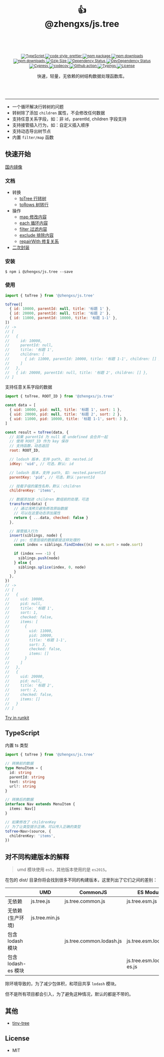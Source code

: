 <div align="center">
  <h1>
   <br/>
    <br/>
    👍
    <br />
    @zhengxs/js.tree
    <br />
    <br />
  </h1>
  <sup>
    <br />
    <br />
    <a href="https://www.typescriptlang.org">
      <img src="https://img.shields.io/badge/lang-typescript-informational?style=flat" alt="TypeScript" />
    </a>
    <a href="https://github.com/prettier/prettier">
      <img src="https://img.shields.io/badge/code_style-prettier-ff69b4.svg?style=flat-square" alt="code style: prettier" />
    </a>
    <a href="https://www.npmjs.com/package/@zhengxs/js.tree">
      <img src="https://img.shields.io/npm/v/@zhengxs/js.tree.svg" alt="npm package" />
    </a>
    <a href="https://www.npmjs.com/package/@zhengxs/js.tree">
      <img src="https://img.shields.io/npm/dt/@zhengxs/js.tree.svg" alt="npm downloads" />
    </a>
    <a href="https://www.npmjs.com/package/@zhengxs/js.tree">
      <img src="https://img.shields.io/npm/dm/@zhengxs/js.tree.svg" alt="npm downloads" />
    </a>
    <a href="https://unpkg.com/@zhengxs/js.tree/dist/js.tree.min.js">
      <img src="https://img.badgesize.io/https:/unpkg.com/@zhengxs/js.tree/dist/js.tree.min.js?compression=gzip&style=flat" alt="Gzip Size" />
    </a>
    <a href="https://david-dm.org/zhengxs2018/js.tree">
      <img src="https://img.shields.io/david/zhengxs2018/js.tree" alt="Dependency Status" />
    </a>
    <a href="https://david-dm.org/zhengxs2018/js.tree?type=dev">
      <img src="https://img.shields.io/david/dev/zhengxs2018/js.tree" alt="DevDependency Status" />
    </a>
    <a href="https://dashboard.cypress.io/projects/dtcor7/runs">
      <img src="https://img.shields.io/endpoint?url=https://dashboard.cypress.io/badge/simple/dtcor7/main&style=flat&logo=cypress" alt="Cypress" />
    </a>
    <a href="https://codecov.io/gh/zhengxs2018/js.tree">
      <img src="https://codecov.io/gh/zhengxs2018/js.tree/branch/main/graph/badge.svg" alt="codecov" />
    </a>
    <a href="https://github.com/zhengxs2018/js.tree/actions/workflows/tests.yaml">
      <img src="https://github.com/zhengxs2018/js.tree/actions/workflows/tests.yaml/badge.svg" alt="Github action" />
    </a>
    <a href="#typescript">
      <img src="https://img.shields.io/badge/typings-included-brightgreen.svg?style=flat" alt="Typings" />
    </a>
    <a href="#License">
      <img src="https://img.shields.io/npm/l/@zhengxs/js.tree.svg?style=flat-square" alt="License" />
    </a>
    <br />
    <br />
  </sup>
  <div>快速，轻量，无依赖的树结构数据处理函数库。</div>
  <br />
  <br />
  <br />
</div>

---

- 一个循环解决行转树的问题
- 转树除了添加 `children` 属性，不会修改任何数据
- 支持任意关系字段，如：非 id，parentId, children 字段支持
- 支持接管插入行为，如：自定义插入顺序
- 支持动态导出树节点
- 内置 `filter/map` 函数

## 快速开始

[国内镜像](https://gitee.com/zhengxs2018/js.tree)

### 文档

- 转换
  - [toTree 行转树](./docs/transform/toTree.md)
  - [toRows 树转行](./docs/transform/toRows.md)
- 操作
  - [map 修改内容](./docs/operators/map.md)
  - [each 循环内容](./docs/operators/each.md)
  - [filter 过滤内容](./docs/operators/filter.md)
  - [exclude 排除内容](./docs/operators/exclude.md)
  - [repairWith 修复关系](./docs/operators/repairWith.md)
- [二次封装](./docs/advanced/custom.md)

### 安装

```shell
$ npm i @zhengxs/js.tree --save
```

### 使用

```js
import { toTree } from '@zhengxs/js.tree'

toTree([
  { id: 10000, parentId: null, title: '标题 1' },
  { id: 20000, parentId: null, title: '标题 2' },
  { id: 11000, parentId: 10000, title: '标题 1-1' },
])
// ->
// [
//   {
//     id: 10000,
//     parentId: null,
//     title: '标题 1',
//     children: [
//       { id: 11000, parentId: 10000, title: '标题 1-1', children: [] }
//     ]
//   },
//   { id: 20000, parentId: null, title: '标题 2', children: [] },
// ]
```

支持任意关系字段的数据

```js
import { toTree, ROOT_ID } from '@zhengxs/js.tree'

const data = [
  { uid: 10000, pid: null, title: '标题 1', sort: 1 },
  { uid: 20000, pid: null, title: '标题 2', sort: 2 },
  { uid: 11000, pid: 10000, title: '标题 1-1', sort: 3 },
]

const result = toTree(data, {
  // 如果 parentId 为 null 或 undefined 会合并一起
  // 使用 ROOT_ID 作为 key 保存
  // 支持函数，动态返回
  root: ROOT_ID,

  // lodash 版本，支持 path, 如: nested.id
  idKey: 'uid', // 可选，默认: id

  // lodash 版本，支持 path, 如: nested.parentId
  parentKey: 'pid', // 可选，默认：parentId

  // 挂载子级的属性名称，默认：children
  childrenKey: 'items',

  // 数据添加进 children 数组前的处理，可选
  transform(data) {
    // 通过浅拷贝避免修改原始数据
    // 可以在这里动态添加属性
    return { ...data, checked: false }
  },

  // 接管插入行为
  insert(siblings, node) {
    // ps: 任意层级的数据都是这样处理的
    const index = siblings.findIndex((n) => n.sort > node.sort)

    if (index === -1) {
      siblings.push(node)
    } else {
      siblings.splice(index, 0, node)
    }
  },
})
// ->
// [
//   {
//     uid: 10000,
//     pid: null,
//     title: '标题 1',
//     sort: 1,
//     checked: false,
//     items: [
//       {
//         uid: 11000,
//         pid: 10000,
//         title: '标题 1-1',
//         sort: 3,
//         checked: false,
//         items: []
//       }
//     ]
//   },
//   {
//     uid: 20000,
//     pid: null,
//     title: '标题 2',
//     sort: 2,
//     checked: false,
//     items: []
//   }
// ]
```

[Try in runkit](https://npm.runkit.com/@zhengxs/js.tree)

## TypeScript

内置 ts 类型

```ts
import { toTree } from '@zhengxs/js.tree'

// 转换前的数据
type MenuItem = {
  id: string
  parentId: string
  text: string
  url?: string
}

// 转换后的数据
interface Nav extends MenuItem {
  items: Nav[]
}

// 如果修改了 childrenKey
// 为了让类型提示正确，可以传入正确的类型
toTree<Nav>(source, {
  childrenKey: 'items',
})
```

## 对不同构建版本的解释

> umd 模块使用 `es5`，其他版本使用的是 `es2015`。

在包的 dist/ 目录你将会找到很多不同的构建版本，这里列出了它们之间的差别：

|                     | UMD            | CommonJS                 | ES Module                |
| ------------------- | -------------- | ------------------------ | ------------------------ |
| 无依赖              | js.tree.js     | js.tree.common.js        | js.tree.esm.js           |
| 无依赖(生产环境)    | js.tree.min.js |                          |                          |
| 包含 lodash 模块    |                | js.tree.common.lodash.js | js.tree.esm.lodash.js    |
| 包含 lodash-es 模块 |                |                          | js.tree.esm.lodash-es.js |

除环境导致的，为了减少包体积，和项目共享 `lodash` 模块。

但不是所有项目都会引入，为了避免这种情况，默认的都是不带的。

## 其他

- [tiny-tree](https://github.com/zhengxs2018/tiny-tree)

## License

- MIT
